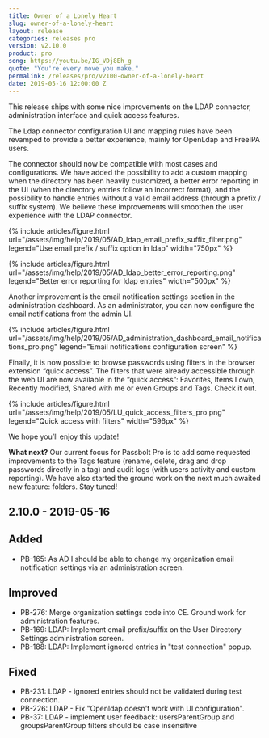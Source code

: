 ```yaml
---
title: Owner of a Lonely Heart
slug: owner-of-a-lonely-heart
layout: release
categories: releases pro
version: v2.10.0
product: pro
song: https://youtu.be/IG_VDj8Eh_g
quote: "You're every move you make."
permalink: /releases/pro/v2100-owner-of-a-lonely-heart
date: 2019-05-16 12:00:00 Z
---
```


This release ships with some nice improvements on the LDAP connector, administration interface and quick access features.

The Ldap connector configuration UI and mapping rules have been revamped to provide a better experience, mainly for OpenLdap and FreeIPA users. 

The connector should now be compatible with most cases and configurations. 
We have added the possibility to add a custom mapping when the directory has been heavily customized, 
a better error reporting in the UI (when the directory entries follow an incorrect format), 
and the possibility to handle entries without a valid email address (through a prefix / suffix system). 
We believe these improvements will smoothen the user experience with the LDAP connector.


{% include articles/figure.html
    url="/assets/img/help/2019/05/AD_ldap_email_prefix_suffix_filter.png"
    legend="Use email prefix / suffix option in ldap"
    width="750px"
%}

{% include articles/figure.html
    url="/assets/img/help/2019/05/AD_ldap_better_error_reporting.png"
    legend="Better error reporting for ldap entries"
    width="500px"
%}

Another improvement is the email notification settings section in the administration dashboard.
 As an administrator, you can now configure the email notifications from the admin UI.

{% include articles/figure.html
    url="/assets/img/help/2019/05/AD_administration_dashboard_email_notifications_pro.png"
    legend="Email notifications configuration screen"
%}

Finally, it is now possible to browse passwords using filters in the browser extension “quick access”. 
The filters that were already accessible through the web UI are now available in the “quick access”: 
Favorites, Items I own, Recently modified, Shared with me or even Groups and Tags. Check it out.

{% include articles/figure.html
    url="/assets/img/help/2019/05/LU_quick_access_filters_pro.png"
    legend="Quick access with filters"
    width="596px"
%}


We hope you’ll enjoy this update!

**What next?** Our current focus for Passbolt Pro is to add some requested improvements to 
the Tags feature (rename, delete, drag and drop passwords directly in a tag) 
and audit logs (with users activity and custom reporting). 
We have also started the ground work on the next much awaited new feature: folders. Stay tuned!


## 2.10.0 - 2019-05-16
## Added
- PB-165: As AD I should be able to change my organization email notification settings via an administration screen.

## Improved
- PB-276: Merge organization settings code into CE. Ground work for administration features.
- PB-169: LDAP: Implement email prefix/suffix on the User Directory Settings administration screen.
- PB-188: LDAP: Implement ignored entries in "test connection" popup.

## Fixed
- PB-231: LDAP - ignored entries should not be validated during test connection.
- PB-226: LDAP - Fix "Openldap doesn't work with UI configuration".
- PB-37: LDAP - implement user feedback: usersParentGroup and groupsParentGroup filters should be case insensitive